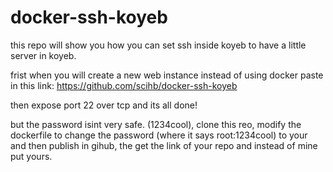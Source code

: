 # docker-ssh-koyeb


this repo will show you how you can set ssh inside koyeb to have a little server in koyeb.



frist when you will create a new web instance instead of using docker paste in this link: https://github.com/scihb/docker-ssh-koyeb




then expose port 22 over tcp and its all done!


but the password isint very safe. (1234cool), clone this reo, modify the dockerfile to change the password (where it says root:1234cool) to your and then publish in gihub, the get the link of your repo and instead of mine put yours.

